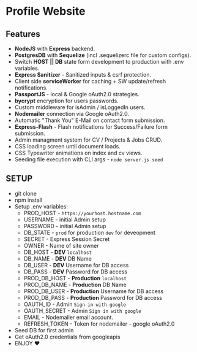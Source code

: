 # Profile Website

## Features

* **NodeJS** with **Express** backend.
* **PostgresDB** with **Sequelize** (incl .sequelizerc file for custom configs).
* Switch **HOST || DB** state form development to production with .env variables. 
* **Express Sanitizer** - Sanitized inputs & csrf protection.
* Client side **serviceWorker** for caching + SW update/refresh notifications.
* **PassportJS** - local & Google oAuth2.0 strategies.
* **bycrypt** encryption for users passwords.
* Custom middleware for isAdmin / isLoggedIn users.
* **Nodemailer** connection via Google oAuth2.0.
* Automatic "Thank You" E-Mail on contact form submission.
* **Express-Flash** - Flash notifications for Success/Failure form submission.
* Admin managment system for CV / Projects & Jobs CRUD.
* CSS loading screen until document loads.
* CSS Typewriter animations on index and cv views.
* Seeding file execution with CLI args - ```node server.js seed```

## SETUP
* git clone
* npm install
* Setup .env variables:
    * PROD_HOST - ```https://yourhost.hostname.com```
    * USERNAME - initial Admin setup
    * PASSWORD - initial Admin setup
    * DB_STATE - ```prod``` for production ```dev``` for deveopment
    * SECRET - Express Session Secret
    * OWNER - Name of site owner
    * DB_HOST - **DEV** ```localhost```
    * DB_NAME - **DEV** DB Name
    * DB_USER - **DEV** Username for DB access
    * DB_PASS - **DEV** Password for DB access
    * PROD_DB_HOST - **Production** ```localhost```
    * PROD_DB_NAME - **Production** DB Name
    * PROD_DB_USER - **Production** Username for DB access
    * PROD_DB_PASS - **Production** Password for DB access
    * OAUTH_ID - Admin ```Sign in with google```
    * OAUTH_SECRET - Admin ```Sign in with google```
    * EMAIL - Nodemailer email account.
    * REFRESH_TOKEN - Token for nodemailer - google oAuth2.0
* Seed DB for first admin
* Get oAuth2.0 credentials from googleapis
* ENJOY ♥
